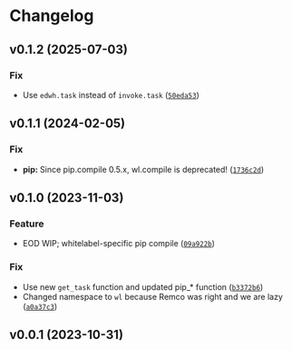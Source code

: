 # Changelog

<!--next-version-placeholder-->

## v0.1.2 (2025-07-03)

### Fix

* Use `edwh.task` instead of `invoke.task` ([`50eda53`](https://github.com/educationwarehouse/edwh-whitelabel-plugin/commit/50eda530f37ca60d3c058a7e99de41bcee80df44))

## v0.1.1 (2024-02-05)
### Fix
* **pip:** Since pip.compile 0.5.x, wl.compile is deprecated! ([`1736c2d`](https://github.com/educationwarehouse/edwh-whitelabel-plugin/commit/1736c2d797f638e08f9101b4fbde5344bf7c3b3b))

## v0.1.0 (2023-11-03)
### Feature
* EOD WIP; whitelabel-specific pip compile ([`09a922b`](https://github.com/educationwarehouse/edwh-whitelabel-plugin/commit/09a922b2a0d2988245ea9eadcadbf138214684f1))

### Fix
* Use new `get_task` function and updated pip_* function ([`b3372b6`](https://github.com/educationwarehouse/edwh-whitelabel-plugin/commit/b3372b69739b349d431184a7937e364bde9026aa))
* Changed namespace to `wl` because Remco was right and we are lazy ([`a0a37c3`](https://github.com/educationwarehouse/edwh-whitelabel-plugin/commit/a0a37c3e41a49b2f662eb0e0f5062533c850d80d))

## v0.0.1 (2023-10-31)

